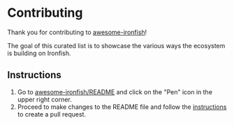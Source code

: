 # Contributing

Thank you for contributing to [awesome-ironfish](https://github.com/hairtail/awesome-ironfish)!

The goal of this curated list is to showcase the various ways the ecosystem is building on Ironfish.

## Instructions

1. Go to [awesome-ironfish/README](https://github.com/hairtail/awesome-ironfish/blob/master/README.md) and click on the "Pen" icon in the upper right corner.
2. Proceed to make changes to the README file and follow the [instructions](https://github.com/iron-fish/ironfish/blob/master/CONTRIBUTING.md) to create a pull request.
